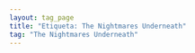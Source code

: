```yaml
---
layout: tag_page
title: "Etiqueta: The Nightmares Underneath"
tag: "The Nightmares Underneath"
---
```

